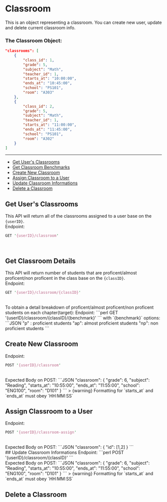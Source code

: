 # Classroom  
This is an object representing a classroom. You can create new user, update and delete current classroom info.
<br/>  
### The Classroom Object:
```JSON
"classrooms": [
    {
        "class_id": 1,
        "grade": 5,
        "subject": "Math",
        "teacher_id": 1,
        "starts_at": "10:00:00",
        "ends_at": "10:45:00",
        "school": "PS101",
        "room": "A303"
    },
    {
        "class_id": 2,
        "grade": 5,
        "subject": "Math",
        "teacher_id": 1,
        "starts_at": "11:00:00",
        "ends_at": "11:45:00",
        "school": "PS101",
        "room": "A302"
    }
]
```  
---

- [Get User's Classrooms](/{{route}}/{{version}}/classroom#section-1)
- [Get Classroom Benchmarks](/{{route}}/{{version}}/classroom#section-2)
- [Create New Classroom](/{{route}}/{{version}}/classroom#section-3)
- [Assign Classroom to a User](/{{route}}/{{version}}/classroom#section-4)
- [Update Classroom Informations](/{{route}}/{{version}}/classroom#section-5)
- [Delete a Classroom](/{{route}}/{{version}}/classroom#section-6)

<a id="section-1"></a>
## Get User's Classrooms
This API will return all of the classrooms assigned to a user base on the `{userID}`.  
Endpoint:
```perl
GET '{userID}/classroom'
```
<br/>

<a id="section-2"></a>
## Get Classroom Details
This API will return number of students that are proficent/almost proficent/non proficent in the class base on the `{classID}`.  
Endpoint:
```perl
GET '{userID}/classroom/{classID}'
```
<br/>
To obtain a detail breakdown of proficent/almost proficent/non proficent students on each chapter(target):  
Endpoint:
```perl
GET '{userID}/classroom/{classID}/{benchmark}'
```
with `{benchmark}` options:
```JSON
"p" : proficient students
"ap": almost proficient students
"np": non proficient students
```
<br/>

<a id="section-3"></a>
## Create New Classroom
Endpoint:
```perl
POST '{userID}/classroom'
```

<br/>
Expected Body on POST:
```JSON
"classroom": {
	"grade": 6,
	"subject": "Reading",
	"starts_at": "10:55:00",
	"ends_at": "11:55:00",
	"school": "ENG100",
	"room": "D101"
}
```  
> {warning} Formatting for `starts_at` and `ends_at` must obey `HH:MM:SS`

<a id="section-4"></a>
## Assign Classroom to a User
Endpoint:
```perl
POST '{userID}/classroom-assign'
```
<br/>
Expected Body on POST:
```JSON
"classroom": {
	"id": [1,2]
}
```
<br/>
<a id="section-5"></a>
## Update Classroom Informations
Endpoint:
```perl
POST '{userID}/classroom/{classID}'
```
<br/>
Expected Body on POST:
```JSON
"classroom": {
	"grade": 6,
	"subject": "Reading",
	"starts_at": "10:55:00",
	"ends_at": "11:55:00",
	"school": "ENG100",
	"room": "D101"
}
```
> {warning} Formatting for `starts_at` and `ends_at` must obey `HH:MM:SS`

<a id="section-6"></a>
## Delete a Classroom
